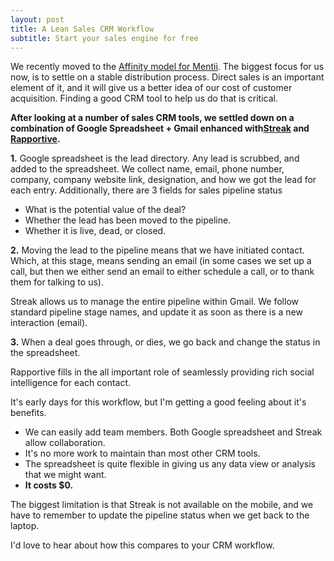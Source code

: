 ```yaml
---
layout: post
title: A Lean Sales CRM Workflow
subtitle: Start your sales engine for free
---
```


We recently moved to the [Affinity model for Mentii](https://mentii.com/organizations). The biggest focus for us now, is to settle on a stable distribution process. Direct sales is an important element of it, and it will give us a better idea of our cost of customer acquisition. Finding a good CRM tool to help us do that is critical.

**After looking at a number of sales CRM tools, we settled down on a combination of Google Spreadsheet + Gmail enhanced with[Streak](http://streak.com)&nbsp;and [Rapportive](http://rapportive.com).**

**1.** Google spreadsheet is the lead directory. Any lead is scrubbed, and added to the spreadsheet. We collect name, email, phone number, company, company website link, designation, and how we got the lead for each entry. Additionally, there are 3 fields for sales pipeline status

*   What is the potential value of the deal?
*   Whether the lead has been moved to the pipeline.
*   Whether it is live, dead, or closed.


**2.** Moving the lead to the pipeline means that we have initiated contact. Which, at this stage, means sending an email (in some cases we set up a call, but then we either send an email to either schedule a call, or to thank them for talking to us).

Streak allows us to manage the entire pipeline within Gmail. We follow standard pipeline stage names, and update it as soon as there is a new interaction (email).

**3.** When a deal goes through, or dies, we go back and change the status in the spreadsheet.

Rapportive fills in the all important role of seamlessly providing rich social intelligence for each contact.

It's early days for this workflow, but I'm getting a good feeling about it's benefits.

*   We can easily add team members. Both Google spreadsheet and Streak allow collaboration.
*   It's no more work to maintain than most other CRM tools.
*   The spreadsheet is quite flexible in giving us any data view or analysis that we might want.
*   **It costs $0.**

The biggest limitation is that Streak is not available on the mobile, and we have to remember to update the pipeline status when we get back to the laptop.

I'd love to hear about how this compares to your CRM workflow.
